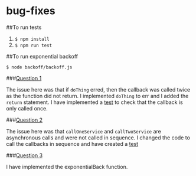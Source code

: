 # bug-fixes

##To run tests

1. `$ npm install`
2. `$ npm run test`

##To run exponential backoff

`$ node backoff/backoff.js`

###[Question 1](https://github.com/sedroche/bug-fixes/blob/master/questions/question1.js)

The issue here was that if `doThing` erred, then the callback was called twice as the function did not return.
I implemented `doThing` to err and I added the `return` statement.
I have implemented a [test](https://github.com/sedroche/bug-fixes/blob/master/tests/test-questions.js) to check that the callback is only called once.

###[Question 2](https://github.com/sedroche/bug-fixes/blob/master/questions/question2.js)

The issue here was that `callOneService` and `callTwoService` are asynchronous calls and were not called in sequence.
I changed the code to call the callbacks in sequence and have created a [test](https://github.com/sedroche/bug-fixes/blob/master/tests/test-questions.js)

###[Question 3](https://github.com/sedroche/bug-fixes/blob/master/backoff/backoff.js)

I have implemented the exponentialBack function.
